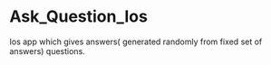 # Ask_Question_Ios
Ios app which gives answers( generated randomly from fixed set of answers) questions.
